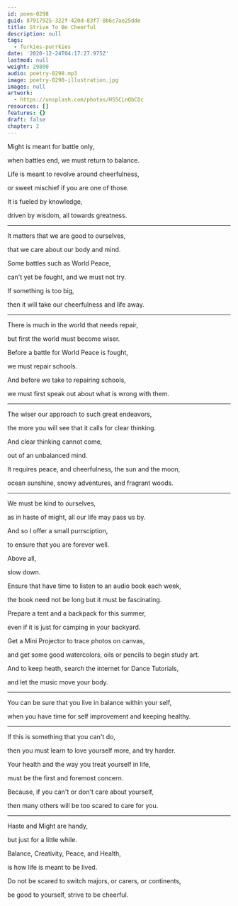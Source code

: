 ```yaml
---
id: poem-0298
guid: 87917925-322f-420d-83f7-8b6c7ae25dde
title: Strive To Be Cheerful
description: null
tags:
  - furkies-purrkies
date: '2020-12-24T04:17:27.975Z'
lastmod: null
weight: 29800
audio: poetry-0298.mp3
image: poetry-0298-illustration.jpg
images: null
artwork:
  - https://unsplash.com/photos/HS5CLnQbCOc
resources: []
features: {}
draft: false
chapter: 2
---
```


Might is meant for battle only,

when battles end, we must return to balance.

Life is meant to revolve around cheerfulness,

or sweet mischief if you are one of those.

It is fueled by knowledge,

driven by wisdom, all towards greatness.

---

It matters that we are good to ourselves,

that we care about our body and mind.

Some battles such as World Peace,

can't yet be fought, and we must not try.

If something is too big,

then it will take our cheerfulness and life away.

---

There is much in the world that needs repair,

but first the world must become wiser.

Before a battle for World Peace is fought,

we must repair schools.

And before we take to repairing schools,

we must first speak out about what is wrong with them.

---

The wiser our approach to such great endeavors,

the more you will see that it calls for clear thinking.

And clear thinking cannot come,

out of an unbalanced mind.

It requires peace, and cheerfulness, the sun and the moon,

ocean sunshine, snowy adventures, and fragrant woods.

---

We must be kind to ourselves,

as in haste of might, all our life may pass us by.

And so I offer a small purrsciption,

to ensure that you are forever well.

Above all,

slow down.

Ensure that have time to listen to an audio book each week,

the book need not be long but it must be fascinating.

Prepare a tent and a backpack for this summer,

even if it is just for camping in your backyard.

Get a Mini Projector to trace photos on canvas,

and get some good watercolors, oils or pencils to begin study art.

And to keep heath, search the internet for Dance Tutorials,

and let the music move your body.

---

You can be sure that you live in balance within your self,

when you have time for self improvement and keeping healthy.

---

If this is something that you can't do,

then you must learn to love yourself more, and try harder.

Your health and the way you treat yourself in life,

must be the first and foremost concern.

Because, if you can't or don't care about yourself,

then many others will be too scared to care for you.

---

Haste and Might are handy,

but just for a little while.

Balance, Creativity, Peace, and Health,

is how life is meant to be lived.

Do not be scared to switch majors, or carers, or continents,

be good to yourself, strive to be cheerful.

